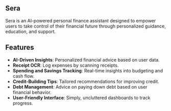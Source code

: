 ## Sera

Sera is an AI-powered personal finance assistant designed to empower users to take control of their financial future through personalized guidance, education, and support.

## Features

- **AI-Driven Insights**: Personalized financial advice based on user data.
- **Receipt OCR**: Log expenses by scanning receipts.
- **Spending and Savings Tracking**: Real-time insights into budgeting and cash flow.
- **Credit-Building Tips**: Tailored recommendations for improving credit.
- **Debt Management**: Advice on paying down debt based on user financial behavior.
- **User-Friendly Interface**: Simply, uncluttered dashboards to track progress.


<!--

**Here are some ideas to get you started:**

🙋‍♀️ A short introduction - what is your organization all about?
🌈 Contribution guidelines - how can the community get involved?
👩‍💻 Useful resources - where can the community find your docs? Is there anything else the community should know?
🍿 Fun facts - what does your team eat for breakfast?
🧙 Remember, you can do mighty things with the power of [Markdown](https://docs.github.com/github/writing-on-github/getting-started-with-writing-and-formatting-on-github/basic-writing-and-formatting-syntax)
-->
